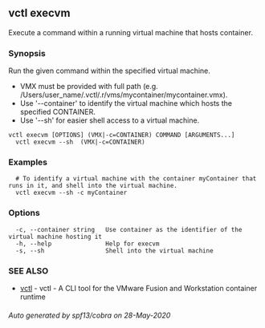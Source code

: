 ## vctl execvm

Execute a command within a running virtual machine that hosts container.

### Synopsis

Run the given command within the specified virtual machine.
* VMX must be provided with full path (e.g. /Users/user_name/.vctl/.r/vms/mycontainer/mycontainer.vmx).
* Use '--container' to identify the virtual machine which hosts the specified CONTAINER.
* Use '--sh' for easier shell access to a virtual machine.

```
vctl execvm [OPTIONS] (VMX|-c=CONTAINER) COMMAND [ARGUMENTS...]
  vctl execvm --sh  (VMX|-c=CONTAINER)
```

### Examples

```
  # To identify a virtual machine with the container myContainer that runs in it, and shell into the virtual machine.
  vctl execvm --sh -c myContainer
```

### Options

```
  -c, --container string   Use container as the identifier of the virtual machine hosting it
  -h, --help               Help for execvm
  -s, --sh                 Shell into the virtual machine
```

### SEE ALSO

* [vctl](vctl.md)	 - vctl - A CLI tool for the VMware Fusion and Workstation container runtime

###### Auto generated by spf13/cobra on 28-May-2020
